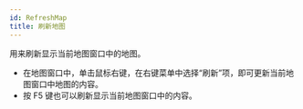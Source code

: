 ```yaml
---
id: RefreshMap
title: 刷新地图
---
```

用来刷新显示当前地图窗口中的地图。

  * 在地图窗口中，单击鼠标右键，在右键菜单中选择“刷新”项，即可更新当前地图窗口中地图的内容。
  * 按 F5 键也可以刷新显示当前地图窗口中的内容。



